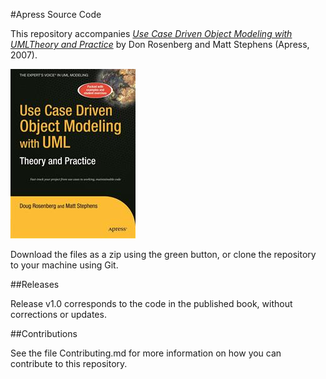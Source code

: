 #Apress Source Code

This repository accompanies [*Use Case Driven Object Modeling with UMLTheory and Practice*](http://www.apress.com/9781590597743) by Don Rosenberg and Matt Stephens (Apress, 2007).

![Cover image](9781590597743.jpg)

Download the files as a zip using the green button, or clone the repository to your machine using Git.

##Releases

Release v1.0 corresponds to the code in the published book, without corrections or updates.

##Contributions

See the file Contributing.md for more information on how you can contribute to this repository.
